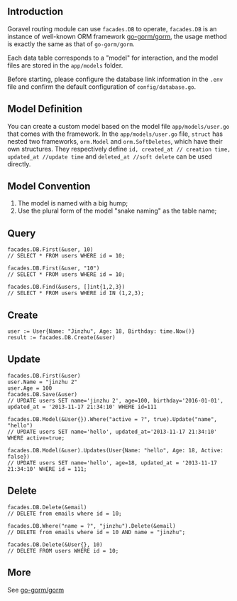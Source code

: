 ## Introduction

Goravel routing module can use `facades.DB` to operate, `facades.DB` is an instance of well-known ORM framework [go-gorm/gorm](https://github.com/go-gorm/gorm), the usage method is exactly the same as that of `go-gorm/gorm`.

Each data table corresponds to a "model" for interaction, and the model files are stored in the `app/models` folder.

Before starting, please configure the database link information in the `.env` file and confirm the default configuration of `config/database.go`.

## Model Definition

You can create a custom model based on the model file `app/models/user.go` that comes with the framework. In the `app/models/user.go` file, `struct` has nested two frameworks, `orm.Model` and `orm.SoftDeletes`, which have their own structures. They respectively define `id, created_at // creation time, updated_at //update time` and `deleted_at //soft delete` can be used directly.

## Model Convention

1. The model is named with a big hump;
2. Use the plural form of the model "snake naming" as the table name;

## Query

```
facades.DB.First(&user, 10)
// SELECT * FROM users WHERE id = 10;

facades.DB.First(&user, "10")
// SELECT * FROM users WHERE id = 10;

facades.DB.Find(&users, []int{1,2,3})
// SELECT * FROM users WHERE id IN (1,2,3);
```

## Create

```
user := User{Name: "Jinzhu", Age: 18, Birthday: time.Now()}
result := facades.DB.Create(&user)
```

## Update

```
facades.DB.First(&user)
user.Name = "jinzhu 2"
user.Age = 100
facades.DB.Save(&user)
// UPDATE users SET name='jinzhu 2', age=100, birthday='2016-01-01', updated_at = '2013-11-17 21:34:10' WHERE id=111

facades.DB.Model(&User{}).Where("active = ?", true).Update("name", "hello")
// UPDATE users SET name='hello', updated_at='2013-11-17 21:34:10' WHERE active=true;

facades.DB.Model(&user).Updates(User{Name: "hello", Age: 18, Active: false})
// UPDATE users SET name='hello', age=18, updated_at = '2013-11-17 21:34:10' WHERE id = 111;
```

## Delete

```
facades.DB.Delete(&email)
// DELETE from emails where id = 10;

facades.DB.Where("name = ?", "jinzhu").Delete(&email)
// DELETE from emails where id = 10 AND name = "jinzhu";

facades.DB.Delete(&User{}, 10)
// DELETE FROM users WHERE id = 10;
```

## More

See [go-gorm/gorm](https://github.com/go-gorm/gorm)
